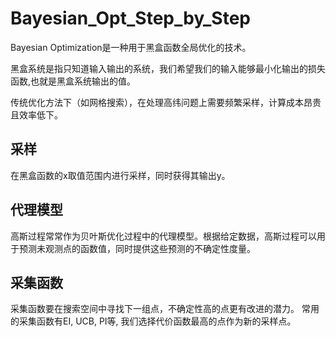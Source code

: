 # Bayesian_Opt_Step_by_Step
 
Bayesian Optimization是一种用于黑盒函数全局优化的技术。

黑盒系统是指只知道输入输出的系统，我们希望我们的输入能够最小化输出的损失函数,也就是黑盒系统输出的值。

传统优化方法下（如网格搜索），在处理高纬问题上需要频繁采样，计算成本昂贵且效率低下。

## 采样
在黑盒函数的x取值范围内进行采样，同时获得其输出y。

## 代理模型
高斯过程常常作为贝叶斯优化过程中的代理模型。根据给定数据，高斯过程可以用于预测未观测点的函数值，同时提供这些预测的不确定性度量。

## 采集函数
采集函数要在搜索空间中寻找下一组点，不确定性高的点更有改进的潜力。
常用的采集函数有EI, UCB, PI等, 我们选择代价函数最高的点作为新的采样点。

